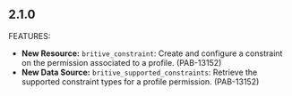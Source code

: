 ## 2.1.0

FEATURES:

* **New Resource:** `britive_constraint`: Create and configure a constraint on the permission associated to a profile. (PAB-13152)
* **New Data Source:** `britive_supported_constraints`: Retrieve the supported constraint types for a profile permission. (PAB-13152)